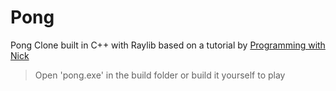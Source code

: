 # Pong

Pong Clone built in C++ with Raylib based on a tutorial by [Programming with Nick](https://www.youtube.com/@programmingwithnick)

> Open 'pong.exe' in the build folder or build it yourself to play